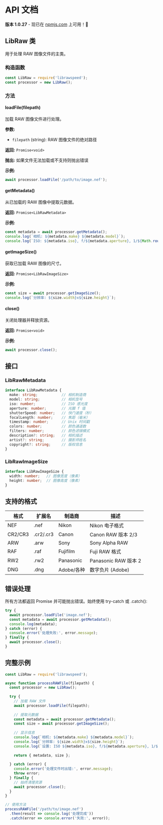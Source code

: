 # API 文档

**版本 1.0.27** - 现已在 [npmjs.com](https://www.npmjs.com/package/librawspeed) 上可用！🎉

## LibRaw 类

用于处理 RAW 图像文件的主类。

### 构造函数

```javascript
const LibRaw = require('librawspeed');
const processor = new LibRaw();
```

### 方法

#### loadFile(filepath)

加载 RAW 图像文件进行处理。

**参数:**
- `filepath` (string): RAW 图像文件的绝对路径

**返回:** `Promise<void>`

**抛出:** 如果文件无法加载或不支持则抛出错误

**示例:**
```javascript
await processor.loadFile('/path/to/image.nef');
```

#### getMetadata()

从已加载的 RAW 图像中提取元数据。

**返回:** `Promise<LibRawMetadata>`

**示例:**
```javascript
const metadata = await processor.getMetadata();
console.log(`相机: ${metadata.make} ${metadata.model}`);
console.log(`ISO: ${metadata.iso}, f/${metadata.aperture}, 1/${Math.round(1/metadata.shutterSpeed)}s`);
```

#### getImageSize()

获取已加载 RAW 图像的尺寸。

**返回:** `Promise<LibRawImageSize>`

**示例:**
```javascript
const size = await processor.getImageSize();
console.log(`分辨率: ${size.width}x${size.height}`);
```

#### close()

关闭处理器并释放资源。

**返回:** `Promise<void>`

**示例:**
```javascript
await processor.close();
```

## 接口

### LibRawMetadata

```typescript
interface LibRawMetadata {
  make: string;           // 相机制造商
  model: string;          // 相机型号  
  iso: number;            // ISO 感光度
  aperture: number;       // 光圈 f 值
  shutterSpeed: number;   // 快门速度（秒）
  focalLength: number;    // 焦距（毫米）
  timestamp: number;      // Unix 时间戳
  colors: number;         // 颜色通道数
  filters: number;        // 颜色滤镜模式
  description?: string;   // 相机描述
  artist?: string;        // 摄影师姓名
  copyright?: string;     // 版权信息
}
```

### LibRawImageSize

```typescript
interface LibRawImageSize {
  width: number;   // 图像宽度（像素）
  height: number;  // 图像高度（像素）
}
```

## 支持的格式

| 格式 | 扩展名 | 制造商 | 描述 |
|------|--------|--------|------|
| NEF  | .nef   | Nikon  | Nikon 电子格式 |
| CR2/CR3| .cr2/.cr3 | Canon | Canon RAW 版本 2/3 |
| ARW  | .arw   | Sony   | Sony Alpha RAW |
| RAF  | .raf   | Fujifilm | Fuji RAW 格式 |
| RW2  | .rw2   | Panasonic | Panasonic RAW 版本 2 |
| DNG  | .dng   | Adobe/各种 | 数字负片 (Adobe) |

## 错误处理

所有方法都返回 Promise 并可能抛出错误。始终使用 try-catch 或 .catch():

```javascript
try {
  await processor.loadFile('image.nef');
  const metadata = await processor.getMetadata();
  console.log(metadata);
} catch (error) {
  console.error('处理失败:', error.message);
} finally {
  await processor.close();
}
```

## 完整示例

```javascript
const LibRaw = require('librawspeed');

async function processRAWFile(filepath) {
  const processor = new LibRaw();
  
  try {
    // 加载 RAW 文件
    await processor.loadFile(filepath);
    
    // 提取元数据
    const metadata = await processor.getMetadata();
    const size = await processor.getImageSize();
    
    // 显示信息
    console.log(`相机: ${metadata.make} ${metadata.model}`);
    console.log(`分辨率: ${size.width}x${size.height}`);
    console.log(`设置: ISO ${metadata.iso}, f/${metadata.aperture}, 1/${Math.round(1/metadata.shutterSpeed)}s`);
    
    return { metadata, size };
    
  } catch (error) {
    console.error('处理文件时出错:', error.message);
    throw error;
  } finally {
    // 始终清理资源
    await processor.close();
  }
}

// 使用方法
processRAWFile('/path/to/image.nef')
  .then(result => console.log('处理完成'))
  .catch(error => console.error('失败:', error));
```
